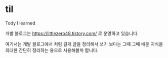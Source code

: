 # til
Tody I learned

개발 블로그는 https://littlezero48.tistory.com/ 로 운영하고 있습니다.

여기서는 개발 블로그에서 처럼 길게 글을 정리해서 쓰기 보다는 
그때 그때 배운 지식을 최대한 간단히 정리하는 용으로 사용해볼까 합니다.
